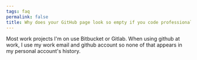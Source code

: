 ```yaml
---
tags: faq
permalink: false
title: Why does your GitHub page look so empty if you code professionally?
---
```


Most work projects I'm on use Bitbucket or Gitlab.
When using github at work,
I use my work email and github account so none of that appears in my personal account's history.
